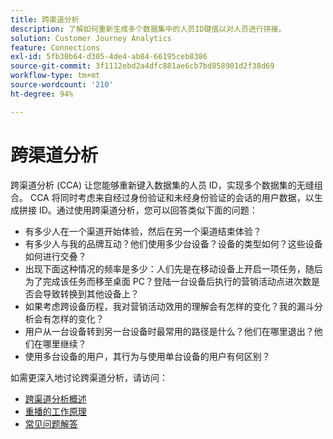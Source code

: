 ```yaml
---
title: 跨渠道分析
description: 了解如何重新生成多个数据集中的人员ID键值以对人员进行拼接。
solution: Customer Journey Analytics
feature: Connections
exl-id: 5fb30b64-d305-4de4-ab84-66195ceb8386
source-git-commit: 3f1112ebd2a4dfc881ae6cb7bd858901d2f38d69
workflow-type: tm+mt
source-wordcount: '210'
ht-degree: 94%

---
```


# 跨渠道分析

跨渠道分析 (CCA) 让您能够重新键入数据集的人员 ID，实现多个数据集的无缝组合。 CCA 将同时考虑来自经过身份验证和未经身份验证的会话的用户数据，以生成拼接 ID。通过使用跨渠道分析，您可以回答类似下面的问题：

* 有多少人在一个渠道开始体验，然后在另一个渠道结束体验？
* 有多少人与我的品牌互动？他们使用多少台设备？设备的类型如何？这些设备如何进行交叠？
* 出现下面这种情况的频率是多少：人们先是在移动设备上开启一项任务，随后为了完成该任务而移至桌面 PC？登陆一台设备后执行的营销活动点进次数是否会导致转换到其他设备上？
* 如果考虑跨设备历程，我对营销活动效用的理解会有怎样的变化？我的漏斗分析会有怎样的变化？
* 用户从一台设备转到另一台设备时最常用的路径是什么？他们在哪里退出？他们在哪里继续？
* 使用多台设备的用户，其行为与使用单台设备的用户有何区别？

如需更深入地讨论跨渠道分析，请访问：

* [跨渠道分析概述](/help/cca/overview.md)
* [重播的工作原理](/help/cca/replay.md)
* [常见问题解答](/help/cca/faq.md)
